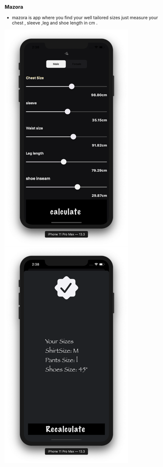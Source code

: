  ### Mazora 


 
<ul>

<li> mazora is app where you find your well tailored sizes just measure your chest , sleeve ,leg and shoe length in cm .</li>
 </ul>






 <img src="Mazora/shot.png" width="400" height="700"> <img src="Mazora/shot2.png" width="400" height="700">

